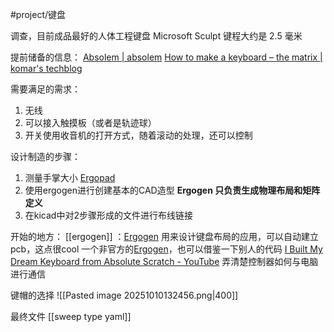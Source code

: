#project/键盘

调查，目前成品最好的人体工程键盘
Microsoft Sculpt    键程大约是 2.5 毫米


提前储备的信息：
[Absolem \| absolem](https://zealot.hu/absolem/)
[How to make a keyboard – the matrix \| komar's techblog](http://blog.komar.be/how-to-make-a-keyboard-the-matrix/)


需要满足的需求：
1. 无线
2. 可以接入触摸板（或者是轨迹球）
3. 开关使用收音机的打开方式，随着滚动的处理，还可以控制



设计制造的步骤：
1. 测量手掌大小   [Ergopad](https://pashutk.com/ergopad/)
2. 使用ergogen进行创建基本的CAD造型   **Ergogen 只负责生成物理布局和矩阵定义**
3. 在kicad中对2步骤形成的文件进行布线链接


开始的地方：
[[ergogen]] ：[Ergogen](https://ergogen.xyz/) 用来设计键盘布局的应用，可以自动建立pcb，这点很cool
一个非官方的[Ergogen](https://ergogen.ceoloide.com/)，也可以借鉴一下别人的代码
[I Built My Dream Keyboard from Absolute Scratch - YouTube](https://www.youtube.com/watch?v=7UXsD7nSfDY) 弄清楚控制器如何与电脑进行通信


键帽的选择
![[Pasted image 20251010132456.png|400]]




最终文件
[[sweep type yaml]]




